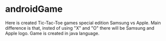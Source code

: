# androidGame

Here is created Tic-Tac-Toe games special edition Samsung vs Apple.
Main difference is that, insted of using "X" and "O" there will be Samsung and Apple logo.
Game is created in java language. 
